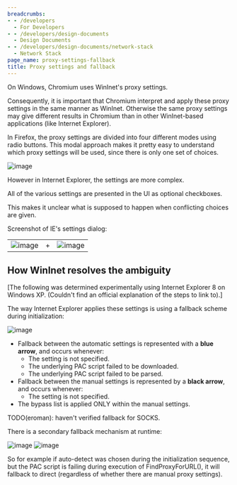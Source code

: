 ```yaml
---
breadcrumbs:
- - /developers
  - For Developers
- - /developers/design-documents
  - Design Documents
- - /developers/design-documents/network-stack
  - Network Stack
page_name: proxy-settings-fallback
title: Proxy settings and fallback
---
```


On Windows, Chromium uses WinInet's proxy settings.

Consequently, it is important that Chromium interpret and apply these proxy
settings in the same manner as WinInet. Otherwise the same proxy settings may
give different results in Chromium than in other WinInet-based applications
(like Internet Explorer).

In Firefox, the proxy settings are divided into four different modes using radio
buttons. This modal approach makes it pretty easy to understand which proxy
settings will be used, since there is only one set of choices.

<img alt="image"
src="/developers/design-documents/network-stack/proxy-settings-fallback/fox-proxy-settings.png">

However in Internet Explorer, the settings are more complex.

All of the various settings are presented in the UI as optional checkboxes.

This makes it unclear what is supposed to happen when conflicting choices are
given.

Screenshot of IE's settings dialog:

<table>
<tr>
<td> <img alt="image" src="/developers/design-documents/network-stack/proxy-settings-fallback/ie-proxy-settings.png"> </td>
<td> + </td>
<td> <img alt="image" src="/developers/design-documents/network-stack/proxy-settings-fallback/ie-proxy-server-settings.png"> </td>
</tr>
</table>

## How WinInet resolves the ambiguity

\[The following was determined experimentally using Internet Explorer 8 on
Windows XP. (Couldn't find an official explanation of the steps to link to).\]

The way Internet Explorer applies these settings is using a fallback scheme
during initialization:

<img alt="image"
src="/developers/design-documents/network-stack/proxy-settings-fallback/ie-fallback.png">

*   Fallback between the automatic settings is represented with a **blue
            arrow**, and occurs whenever:
    *   The setting is not specified.
    *   The underlying PAC script failed to be downloaded.
    *   The underlying PAC script failed to be parsed.
*   Fallback between the manual settings is represented by a **black
            arrow**, and occurs whenever:
    *   The setting is not specified.
*   The bypass list is applied ONLY within the manual settings.

TODO(eroman): haven't verified fallback for SOCKS.

There is a secondary fallback mechanism at runtime:

<img alt="image"
src="/developers/design-documents/network-stack/proxy-settings-fallback/ie-auto-fallback.png">
<img alt="image"
src="/developers/design-documents/network-stack/proxy-settings-fallback/ie-manual-fallback.png">

So for example if auto-detect was chosen during the initialization sequence, but
the PAC script is failing during execution of FindProxyForURL(), it will
fallback to direct (regardless of whether there are manual proxy settings).